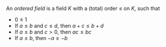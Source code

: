 An *ordered field* is a field $K$ with a (total) order $\leq$ on $K$, such that 

- $0 \leq 1$
- If $a \leq b$ and $c \leq d$, then $a + c \leq b + d$
- If $a \leq b$ and $c > 0$, then $ac \leq bc$
- If $a \leq b$, then $-a \geq -b$
